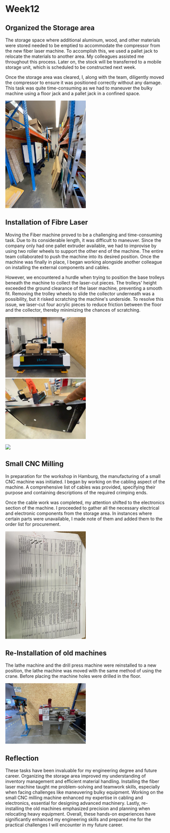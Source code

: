 # Week12

## Organized the Storage area

The storage space where additional aluminum, wood, and other materials were stored needed to be emptied to accommodate the compressor from the new fiber laser machine. To accomplish this, we used a pallet jack to relocate the materials to another area. My colleagues assisted me throughout this process.
Later on, the stock will be transferred to a mobile storage unit, which is scheduled to be constructed next week.

Once the storage area was cleared, I, along with the team, diligently moved the compressor to ensure it was positioned correctly without any damage. This task was quite time-consuming as we had to maneuver the bulky machine using a floor jack and a pallet jack in a confined space.

<img src="compressor.jpg" alt= “” width="50%" height="50%">

## Installation of Fibre Laser

Moving the Fiber machine proved to be a challenging and time-consuming task. Due to its considerable length, it was difficult to maneuver. Since the company only had one pallet extruder available, we had to improvise by using two roller wheels to support the other end of the machine. The entire team collaborated to push the machine into its desired position. Once the machine was finally in place, I began working alongside another colleague on installing the external components and cables.

However, we encountered a hurdle when trying to position the base trolleys beneath the machine to collect the laser-cut pieces. The trolleys' height exceeded the ground clearance of the laser machine, preventing a smooth fit. Removing the trolley wheels to slide the collector underneath was a possibility, but it risked scratching the machine's underside. To resolve this issue, we laser-cut four acrylic pieces to reduce friction between the floor and the collector, thereby minimizing the chances of scratching.

<img src="fiberlaser.jpeg" alt= “” width="50%" height="50%">  <img src="acrylicpieces.jpg" alt= “” width="50%" height="50%"> 

![]( "")

## Small CNC Milling

In preparation for the workshop in Hamburg, the manufacturing of a small CNC machine was initiated. I began by working on the cabling aspect of the machine. A comprehensive list of cables was provided, specifying their purpose and containing descriptions of the required crimping ends.

Once the cable work was completed, my attention shifted to the electronics section of the machine. I proceeded to gather all the necessary electrical and electronic components from the storage area. In instances where certain parts were unavailable, I made note of them and added them to the order list for procurement.

<img src="cables.jpg" alt= “” width="50%" height="50%">

## Re-Installation of old machines

The lathe machine and the drill press machine were reinstalled to a new position, the lathe machine was moved with the same method of using the crane. Before placing the machine holes were drilled in the floor. 

<img src="fixedbackdrillinglathe.jpeg" alt= “” width="50%" height="50%">

## Reflection

These tasks have been invaluable for my engineering degree and future career. Organizing the storage area improved my understanding of inventory management and efficient material handling. Installing the fiber laser machine taught me problem-solving and teamwork skills, especially when facing challenges like maneuvering bulky equipment. Working on the small CNC milling machine enhanced my expertise in cabling and electronics, essential for designing advanced machinery. Lastly, re-installing the old machines emphasized precision and planning when relocating heavy equipment. Overall, these hands-on experiences have significantly enhanced my engineering skills and prepared me for the practical challenges I will encounter in my future career.